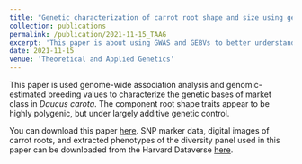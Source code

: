 ```yaml
---
title: "Genetic characterization of carrot root shape and size using genome-wide association analysisand genomic-estimated breeding values"
collection: publications
permalink: /publication/2021-11-15_TAAG
excerpt: 'This paper is about using GWAS and GEBVs to better understanding the genetic control of of market class in <i>Daucus carota</i>.'
date: 2021-11-15
venue: 'Theoretical and Applied Genetics'
---
```

This paper is used genome-wide association analysis and genomic-estimated breeding values to characterize the genetic bases of market class in <i>Daucus carota</i>.  The component root shape traits appear to be highly polygenic, but under largely additive genetic control.

You can download this paper [here](https://link.springer.com/article/10.1007%2Fs00122-021-03988-8).  SNP marker data, digital images of carrot roots, and extracted phenotypes of the diversity panel used in this paper can be downloaded from the Harvard Dataverse [here](https://dataverse.harvard.edu/dataverse/usda-npgs-carrot-collection).